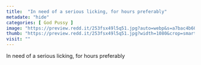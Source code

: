 ```yaml
---
title:  "In need of a serious licking, for hours preferably"
metadate: "hide"
categories: [ God Pussy ]
image: "https://preview.redd.it/253fsx49l5q51.jpg?auto=webp&s=a7bac4b6025524c4de8f009aff0e59f71756c4ac"
thumb: "https://preview.redd.it/253fsx49l5q51.jpg?width=1080&crop=smart&auto=webp&s=ee6e5f10ab4c9ce48af14e8b3734b0e9c6038c6c"
visit: ""
---
```

In need of a serious licking, for hours preferably
